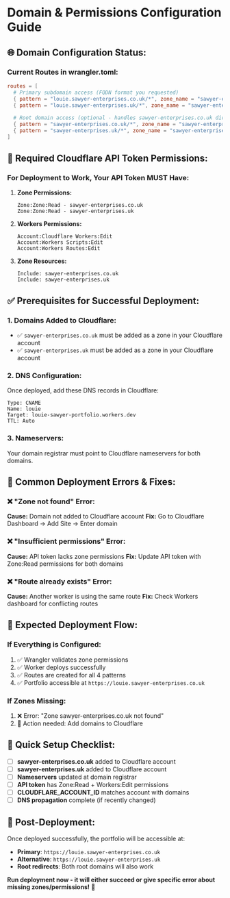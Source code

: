 # Domain & Permissions Configuration Guide

## 🌐 **Domain Configuration Status:**

### **Current Routes in wrangler.toml:**
```toml
routes = [
  # Primary subdomain access (FQDN format you requested)
  { pattern = "louie.sawyer-enterprises.co.uk/*", zone_name = "sawyer-enterprises.co.uk" },
  { pattern = "louie.sawyer-enterprises.uk/*", zone_name = "sawyer-enterprises.uk" },
  
  # Root domain access (optional - handles sawyer-enterprises.co.uk directly)
  { pattern = "sawyer-enterprises.co.uk/*", zone_name = "sawyer-enterprises.co.uk" },
  { pattern = "sawyer-enterprises.uk/*", zone_name = "sawyer-enterprises.uk" }
]
```

## 🔐 **Required Cloudflare API Token Permissions:**

### **For Deployment to Work, Your API Token MUST Have:**

1. **Zone Permissions:**
   ```
   Zone:Zone:Read - sawyer-enterprises.co.uk
   Zone:Zone:Read - sawyer-enterprises.uk
   ```

2. **Workers Permissions:**
   ```
   Account:Cloudflare Workers:Edit
   Account:Workers Scripts:Edit  
   Account:Workers Routes:Edit
   ```

3. **Zone Resources:**
   ```
   Include: sawyer-enterprises.co.uk
   Include: sawyer-enterprises.uk
   ```

## ✅ **Prerequisites for Successful Deployment:**

### **1. Domains Added to Cloudflare:**
- ✅ `sawyer-enterprises.co.uk` must be added as a zone in your Cloudflare account
- ✅ `sawyer-enterprises.uk` must be added as a zone in your Cloudflare account

### **2. DNS Configuration:**
Once deployed, add these DNS records in Cloudflare:
```
Type: CNAME
Name: louie
Target: louie-sawyer-portfolio.workers.dev
TTL: Auto
```

### **3. Nameservers:**
Your domain registrar must point to Cloudflare nameservers for both domains.

## 🚨 **Common Deployment Errors & Fixes:**

### **❌ "Zone not found" Error:**
**Cause:** Domain not added to Cloudflare account
**Fix:** Go to Cloudflare Dashboard → Add Site → Enter domain

### **❌ "Insufficient permissions" Error:**
**Cause:** API token lacks zone permissions
**Fix:** Update API token with Zone:Read permissions for both domains

### **❌ "Route already exists" Error:**
**Cause:** Another worker is using the same route
**Fix:** Check Workers dashboard for conflicting routes

## 🎯 **Expected Deployment Flow:**

### **If Everything is Configured:**
1. ✅ Wrangler validates zone permissions
2. ✅ Worker deploys successfully
3. ✅ Routes are created for all 4 patterns
4. ✅ Portfolio accessible at `https://louie.sawyer-enterprises.co.uk`

### **If Zones Missing:**
1. ❌ Error: "Zone sawyer-enterprises.co.uk not found"
2. 📝 Action needed: Add domains to Cloudflare

## 🔧 **Quick Setup Checklist:**

- [ ] **sawyer-enterprises.co.uk** added to Cloudflare account
- [ ] **sawyer-enterprises.uk** added to Cloudflare account  
- [ ] **Nameservers** updated at domain registrar
- [ ] **API token** has Zone:Read + Workers:Edit permissions
- [ ] **CLOUDFLARE_ACCOUNT_ID** matches account with domains
- [ ] **DNS propagation** complete (if recently changed)

## 🚀 **Post-Deployment:**

Once deployed successfully, the portfolio will be accessible at:
- **Primary**: `https://louie.sawyer-enterprises.co.uk`
- **Alternative**: `https://louie.sawyer-enterprises.uk`
- **Root redirects**: Both root domains will also work

**Run deployment now - it will either succeed or give specific error about missing zones/permissions!** 🎯